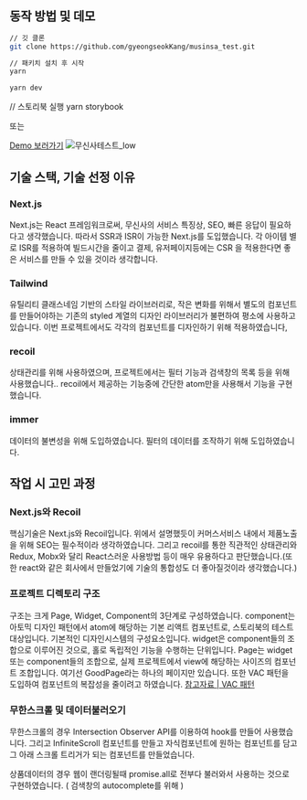 ## 동작 방법 및 데모
```sh
// 깃 클론
git clone https://github.com/gyeongseokKang/musinsa_test.git

// 패키치 설치 후 시작
yarn

yarn dev
```

// 스토리북 실행
yarn storybook

또는

[Demo 보러가기](https://musinsa-test.vercel.app/)
![무신사테스트_low](https://user-images.githubusercontent.com/61446585/156888033-d69ed671-6eef-46b6-8a60-f9b3968822d0.gif)

## 기술 스택, 기술 선정 이유

### Next.js

Next.js는 React 프레임워크로써, 무신사의 서비스 특징상, SEO, 빠른 응답이 필요하다고 생각했습니다. 따라서 SSR과 ISR이 가능한 Next.js를 도입했습니다.
각 아이템 별로 ISR를 적용하여 빌드시간을 줄이고 결제, 유저페이지등에는 CSR 을 적용한다면 좋은 서비스를 만들 수 있을 것이라 생각합니다.


### Tailwind

유틸리티 클래스네임 기반의 스타일 라이브러리로, 작은 변화를 위해서 별도의 컴포넌트를 만들어야하는 기존의 styled 계열의 디자인 라이브러리가 불편하여 평소에 사용하고 있습니다.
이번 프로젝트에서도 각각의 컴포넌트를 디자인하기 위해 적용하였습니다,

### recoil

상태관리를 위해 사용하였으며, 프로젝트에서는 필터 기능과 검색창의 목록 등을 위해 사용했습니다.. recoil에서 제공하는 기능중에 간단한 atom만을 사용해서 기능을 구현했습니다.


### immer

데이터의 불변성을 위해 도입하였습니다. 필터의 데이터를 조작하기 위해 도입하였습니다.

## 작업 시 고민 과정
### Next.js와 Recoil
핵심기술은 Next.js와 Recoil입니다. 위에서 설명했듯이 커머스서비스 내에서 제품노출을 위해 SEO는 필수적이라 생각하였습니다. 
그리고 recoil를 통한 직관적인 상태관리와 Redux, Mobx와 달리 React스러운 사용방법 등이 매우 유용하다고 판단했습니다.(또한 react와 같은 회사에서 만들었기에 기술의 통합성도 더 좋아질것이라 생각했습니다.)

### 프로젝트 디렉토리 구조
구조는 크게 Page, Widget, Component의 3단계로 구성하였습니다.
component는 아토믹 디자인 패턴에서 atom에 해당하는 기본 리액트 컴포넌트로, 스토리북의 테스트 대상입니다. 기본적인 디자인시스템의 구성요소입니다.
widget은 component들의 조합으로 이루어진 것으로, 홀로 독립적인 기능을 수행하는 단위입니다.
Page는 widget 또는 component들의 조합으로, 실제 프로젝트에서 view에 해당하는 사이즈의 컴포넌트 조합입니다. 여기선 GoodPage라는 하나의 페이지만 있습니다.
또한 VAC 패턴을 도입하여 컴포넌트의 복잡성을 줄이려고 하였습니다.
[참고자료 | VAC 패턴](https://all-dev-kang.tistory.com/entry/%EB%A6%AC%EC%95%A1%ED%8A%B8-VAC-%ED%8C%A8%ED%84%B4-%EC%A0%81%EC%9A%A9-%ED%9B%84%EA%B8%B0-%EB%B0%8F-%EC%9E%A5%EB%8B%A8%EC%A0%90)


### 무한스크롤 및 데이터불러오기
무한스크롤의 경우 Intersection Observer API를 이용하여 hook를 만들어 사용했습니다.
그리고 InfiniteScroll 컴포넌트를 만들고 자식컴포넌트에 원하는 컴포넌트를 담고 그 아래 스크롤 트리거가 되는 컴포넌트를 만들었습니다.

상품데이터의 경우 웹이 랜더링될때 promise.all로 전부다 불러와서 사용하는 것으로 구현하였습니다. ( 검색창의 autocomplete를 위해 )


